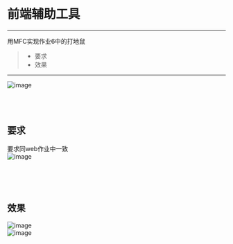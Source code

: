# 前端辅助工具
------

用MFC实现作业6中的打地鼠
> * 要求
> * 效果

------
![image](https://github.com/luguanxing/My-Games/blob/master/01-%E6%89%93%E5%9C%B0%E9%BC%A0/pictures/picture.gif?raw=true)<br>
<br><br><br>

## 要求
要求同web作业中一致<br>
![image](https://github.com/luguanxing/Web-Projects/raw/master/Web2.0-homework/pictures/week06_2.png?raw=true)<br>

<br><br><br>
## 效果
![image](https://github.com/luguanxing/My-Games/blob/master/01-%E6%89%93%E5%9C%B0%E9%BC%A0/pictures/picture1.jpg?raw=true)<br>
![image](https://github.com/luguanxing/My-Games/blob/master/01-%E6%89%93%E5%9C%B0%E9%BC%A0/pictures/picture2.jpg?raw=true)<br>
